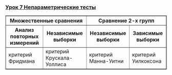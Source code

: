 ### [Урок 7 Непараметрические тесты](https://gb.ru/lessons/447659)

<table border=1>
  <tr>
    <th colspan="2">Множественные сравнения</th>
    <th colspan="2">Сравнение 2-х групп</th>
  </tr>
  <tr>
    <th>Анализ повторных измерений</b></td>
    <th>Независимые выборки</td>
    <th>Независимые выборки</td>
    <th>Зависимые выборки</td>
  </tr>
    <tr>
    <td>критерий Фридмана</td>
    <td>критерий Крускала-Уоллиса</td>
    <td>критерий Манна-Уитни</td>
    <td>критерий Уилкоксона</td>
  </tr>
</table>
